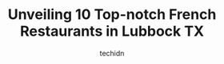 ---
layout: ampstory
image: https://i0.wp.com/www.depkes.org/wp-content/uploads/2023/06/french-restaurants-0-in-lubbock-tx-1685863761.jpeg?resize=640,853
author: techidn
featured: false
description: Discover the impressive array of French Restaurants options in Lubbock TX, where you can find 10 of the largest French Restaurants establishments in the area. From renowned classics to hidde
title: Unveiling 10 Top-notch French Restaurants in Lubbock TX
cover:
   title: Unveiling 10 Top-notch French Restaurants in Lubbock TX
   subtitle: Rickpate
   background: https://www.depkes.org/wp-content/uploads/2023/06/french-restaurants-0-in-lubbock-tx-1685863761.jpeg

pages: 
 - layout: thirds
   top: <h1>#1 The Funky Door Bistro & Wine Room</h1>
   bottom: "<p>Great experience. If you love wine its a great place to visit. The waiter was very knowledgeable on the wines and was on hand whenever we needed anything. The food was d</p>"
   background: https://www.depkes.org/wp-content/uploads/2023/06/french-restaurants-1-in-lubbock-tx-1685863762.jpeg
   backgroundblur: true
 - layout: thirds
   top: <h1>#2 Las Brisas</h1>
   bottom: "<p>I had an amazing birthday dinner here the other night. Grant, our server, did an excellent job at pairing our wines with our meals. I had the A5 wagyu ribeye. It was perf</p>"
   background: https://www.depkes.org/wp-content/uploads/2023/06/french-restaurants-2-in-lubbock-tx-1685863762.jpeg
   cta:
      link: https://www.depkes.org/blog/unveiling-10-top-notch-french-restaurants-in-lubbock-tx/
      text: Unveiling 10 Top-notch French Restaurants in Lubbock TX
 - layout: thirds
   top: <h1>#3 Rain Cafe</h1>
   bottom: "<p>2708 50th St, Lubbock, TX 79413, United States</p>"
   background: https://www.depkes.org/wp-content/uploads/2023/06/french-restaurants-3-in-lubbock-tx-1685863763.jpeg
   cta:
      link: https://www.depkes.org/blog/unveiling-10-top-notch-french-restaurants-in-lubbock-tx/
      text: Unveiling 10 Top-notch French Restaurants in Lubbock TX
 - layout: thirds
   top: <h1>#4 Table 82</h1>
   bottom: "<p>4210 82nd St #240, Lubbock, TX 79423, United States</p>"
   background: https://images.unsplash.com/photo-1527067829737-402993088e6b?ixlib=rb-4.0.3&ixid=MnwxMjA3fDB8MHxwaG90by1wYWdlfHx8fGVufDB8fHx8&auto=format&fit=crop&w=640&h=853&q=80
   cta:
      link: https://www.depkes.org/blog/unveiling-10-top-notch-french-restaurants-in-lubbock-tx/
      text: Unveiling 10 Top-notch French Restaurants in Lubbock TX
 - layout: thirds
   top: <h1>#5 Café J</h1>
   bottom: "<p>2605 19th St, Lubbock, TX 79410, United States</p>"
   background: https://images.unsplash.com/photo-1518640467707-6811f4a6ab73?ixlib=rb-4.0.3&ixid=MnwxMjA3fDB8MHxwaG90by1wYWdlfHx8fGVufDB8fHx8&auto=format&fit=crop&w=640&h=853&q=80
   cta:
      link: https://www.depkes.org/blog/unveiling-10-top-notch-french-restaurants-in-lubbock-tx/
      text: Unveiling 10 Top-notch French Restaurants in Lubbock TX
 - layout: thirds
   top: <h1>#6 La Diosa Cellars</h1>
   bottom: "<p>901 17th St, Lubbock, TX 79401, United States</p>"
   background: https://images.unsplash.com/photo-1613843873231-1447db182f97?ixlib=rb-4.0.3&ixid=MnwxMjA3fDB8MHxwaG90by1wYWdlfHx8fGVufDB8fHx8&auto=format&fit=crop&w=640&h=853&q=80
   cta:
      link: https://www.depkes.org/blog/unveiling-10-top-notch-french-restaurants-in-lubbock-tx/
      text: Unveiling 10 Top-notch French Restaurants in Lubbock TX
 - layout: thirds
   top: <h1>#7 Manara Cafe Authentic Lebanese and Mediterranean Cuisine</h1>
   bottom: "<p>2623 34th St, Lubbock, TX 79410, United States</p>"
   background: https://images.unsplash.com/photo-1484589065579-248aad0d8b13?ixlib=rb-4.0.3&ixid=MnwxMjA3fDB8MHxwaG90by1wYWdlfHx8fGVufDB8fHx8&auto=format&fit=crop&w=640&h=853&q=80
   cta:
      link: https://www.depkes.org/blog/unveiling-10-top-notch-french-restaurants-in-lubbock-tx/
      text: Unveiling 10 Top-notch French Restaurants in Lubbock TX
 - layout: thirds
   middle: Continue reading...
   background: https://images.unsplash.com/photo-1531169509526-f8f1fdaa4a67?ixlib=rb-4.0.3&ixid=MnwxMjA3fDB8MHxwaG90by1wYWdlfHx8fGVufDB8fHx8&auto=format&fit=crop&w=640&h=853&q=80
   cta:
      link: https://www.depkes.org/blog/unveiling-10-top-notch-french-restaurants-in-lubbock-tx/
      text: Unveiling 10 Top-notch French Restaurants in Lubbock TX
      
---